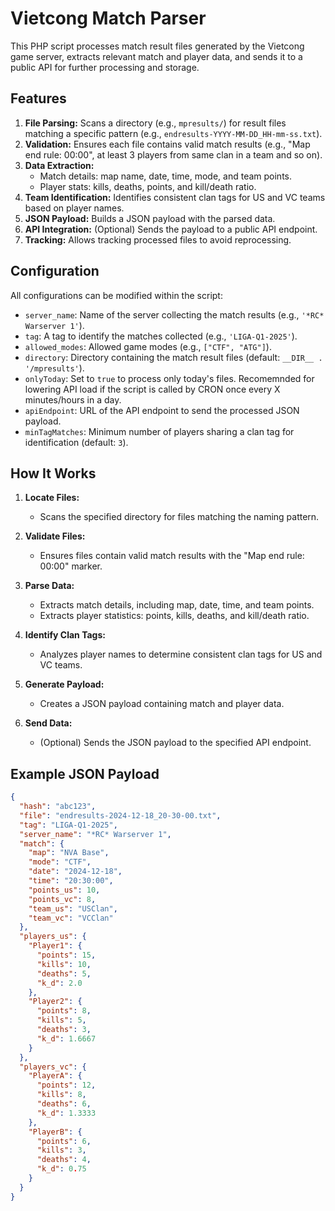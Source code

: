 # Vietcong Match Parser

This PHP script processes match result files generated by the Vietcong game server, extracts relevant match and player data, and sends it to a public API for further processing and storage.

## Features

1. **File Parsing:** Scans a directory (e.g., `mpresults/`) for result files matching a specific pattern (e.g., `endresults-YYYY-MM-DD_HH-mm-ss.txt`).
2. **Validation:** Ensures each file contains valid match results (e.g., "Map end rule: 00:00", at least 3 players from same clan in a team and so on).
3. **Data Extraction:**
   - Match details: map name, date, time, mode, and team points.
   - Player stats: kills, deaths, points, and kill/death ratio.
4. **Team Identification:** Identifies consistent clan tags for US and VC teams based on player names.
5. **JSON Payload:** Builds a JSON payload with the parsed data.
6. **API Integration:** (Optional) Sends the payload to a public API endpoint.
7. **Tracking:** Allows tracking processed files to avoid reprocessing.

## Configuration

All configurations can be modified within the script:

- `server_name`: Name of the server collecting the match results (e.g., `'*RC* Warserver 1'`).
- `tag`: A tag to identify the matches collected (e.g., `'LIGA-Q1-2025'`).
- `allowed_modes`: Allowed game modes (e.g., `["CTF", "ATG"]`).
- `directory`: Directory containing the match result files (default: `__DIR__ . '/mpresults'`).
- `onlyToday`: Set to `true` to process only today's files. Recomemnded for lowering API load if the script is called by CRON once every X minutes/hours in a day.
- `apiEndpoint`: URL of the API endpoint to send the processed JSON payload.
- `minTagMatches`: Minimum number of players sharing a clan tag for identification (default: `3`).

## How It Works

1. **Locate Files:**
   - Scans the specified directory for files matching the naming pattern.

2. **Validate Files:**
   - Ensures files contain valid match results with the "Map end rule: 00:00" marker.

3. **Parse Data:**
   - Extracts match details, including map, date, time, and team points.
   - Extracts player statistics: points, kills, deaths, and kill/death ratio.

4. **Identify Clan Tags:**
   - Analyzes player names to determine consistent clan tags for US and VC teams.

5. **Generate Payload:**
   - Creates a JSON payload containing match and player data.

6. **Send Data:**
   - (Optional) Sends the JSON payload to the specified API endpoint.

## Example JSON Payload

```json
{
  "hash": "abc123",
  "file": "endresults-2024-12-18_20-30-00.txt",
  "tag": "LIGA-Q1-2025",
  "server_name": "*RC* Warserver 1",
  "match": {
    "map": "NVA Base",
    "mode": "CTF",
    "date": "2024-12-18",
    "time": "20:30:00",
    "points_us": 10,
    "points_vc": 8,
    "team_us": "USClan",
    "team_vc": "VCClan"
  },
  "players_us": {
    "Player1": {
      "points": 15,
      "kills": 10,
      "deaths": 5,
      "k_d": 2.0
    },
    "Player2": {
      "points": 8,
      "kills": 5,
      "deaths": 3,
      "k_d": 1.6667
    }
  },
  "players_vc": {
    "PlayerA": {
      "points": 12,
      "kills": 8,
      "deaths": 6,
      "k_d": 1.3333
    },
    "PlayerB": {
      "points": 6,
      "kills": 3,
      "deaths": 4,
      "k_d": 0.75
    }
  }
}
